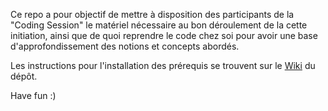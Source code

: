 Ce repo a pour objectif de mettre à disposition des participants de la "Coding Session" le matériel nécessaire au bon déroulement de la cette initiation, ainsi que de quoi reprendre le code chez soi pour avoir une base d'approfondissement des notions et concepts abordés.

Les instructions pour l'installation des prérequis se trouvent sur le [Wiki](https://github.com/durielj/coding-sessions/wiki/Prerequis) du dépôt.

Have fun :)
